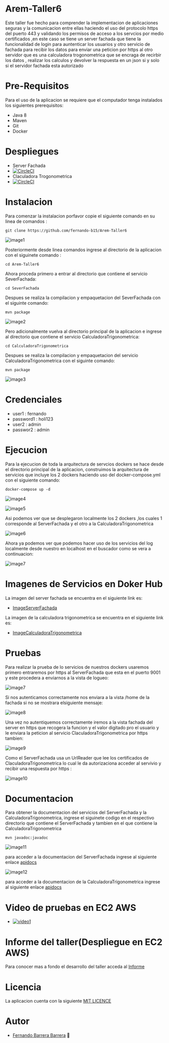 # Arem-Taller6

Este taller fue hecho para comprender la implementacion de aplicaciones seguras y la comunicacion entre ellas haciendo el uso del protocolo https del puerto 443 y validando los permisos de acceso a los servcios por medio certificados ,en este caso se tiene un server fachada que tiene la funcionalidad de login para auntenticar los usuarios y otro servicio de fachada para recibir los datos para enviar una peticion por https al otro servidor que es una calculadora trogonometrica que se encraga de recirbir los datos , realizar los calculos y devolver la respuesta en un json si y solo si el servidor fachada esta autorizado

# Pre-Requisitos

Para el uso de la aplicacion se requiere que el computador tenga instalados los siguientes prerequisitos:

   * Java 8
   * Maven
   * Git
   * Docker

# Despliegues
   * Server Fachada
   * [![CircleCI](https://circleci.com/gh/fernando-b15/SeverFachada.svg?style=svg&circle-token=7c64b0133b4ccde38d8f30d21b29606512a4c3b4)](https://app.circleci.com/pipelines/github/fernando-b15/SeverFachada/1/workflows/a724d283-99ac-46ae-a34d-c191f3d6cbac/jobs/1)
   * Claculadora Trogonometrica
   * [![CircleCI](https://circleci.com/gh/fernando-b15/CalculadoraTrigonometrica.svg?style=svg&circle-token=e389d23410aa3e3d16a04b97338f92f4d4bd08a5)](https://app.circleci.com/pipelines/github/fernando-b15/CalculadoraTrigonometrica/1/workflows/a3b0cca4-9c6e-4449-9186-1cff858f0d81/jobs/1)

# Instalacion

Para comenzar la instalacion porfavor copie el siguiente comando en su linea de comandos :

~~~
git clone https://github.com/fernando-b15/Arem-Taller6
~~~

![image1](https://github.com/fernando-b15/Arem-Taller6/blob/master/img/clone.PNG)

Posteriormente desde linea comandos ingrese al directorio de la aplicacion con el siguinete comando :

~~~
cd Arem-Taller6
~~~
Ahora proceda primero a entrar al directorio que contiene el servicio SeverFachada:

~~~
cd SeverFachada
~~~

Despues se realiza la compilacion y empaquetacion del  SeverFachada con el siguinte comando:

~~~
mvn package
~~~

![image2](https://github.com/fernando-b15/Arem-Taller6/blob/master/img/packagefachada.PNG)

Pero adicionalmente vuelva al directorio principal de la aplicacion e ingrese al directorio que contiene el servicio CalculadoraTrigonometrica:

~~~
cd CalculadoraTrigonometrica
~~~

Despues se realiza la compilacion y empaquetacion del  servicio CalculadoraTrigonometrica con el siguinte comando:

~~~
mvn package
~~~

![image3](https://github.com/fernando-b15/Arem-Taller6/blob/master/img/packagecalculadora.PNG)

# Credenciales
   * user1 : fernando
   * password1 : holi123
   * user2 : admin
   * passwor2 : admin

# Ejecucion

Para la ejecucion de toda la arquitectura de servcios dockers se hace desde el directorio principal de la aplicacion, construimos la arquitectura de servicios que incluye los 2 dockers haciendo uso del docker-compose.yml con el siguiente comando:

~~~
docker-compose up -d 
~~~

![image4](https://github.com/fernando-b15/Arem-Taller6/blob/master/img/docker0.PNG)

![image5](https://github.com/fernando-b15/Arem-Taller6/blob/master/img/docker1.PNG)

Asi podemos ver que se desplegaron localmente los 2 dockers ,los cuales 1 corresponde al ServerFachada y el otro a la CalculadoraTrigonometrica

![image6](https://github.com/fernando-b15/Arem-Taller6/blob/master/img/docker2.PNG)


Ahora ya podemos ver que podemos hacer uso de los servicios del log localmente desde nuestro en localhost en el buscador como se vera a continuacion:   

![image7](https://github.com/fernando-b15/Arem-Taller6/blob/master/img/test1.PNG)


# Imagenes de Servicios en Doker Hub

La imagen del server fachada se encuentra en el siguiente link es:
   * [ImageServerFachada](https://hub.docker.com/repository/docker/fernando15/serverfachada)
    
La imagen de la calculadora trigonometrica se encuentra en el siguiente link es:
   * [ImageCalculadoraTrigonometrica](https://hub.docker.com/repository/docker/fernando15/calculadoratrigonometrica)
   
# Pruebas

Para realizar la prueba de lo servicios de nuestros dockers usaremos primero entraremos por https al ServerFachada que esta en el puerto 9001 y este procedera a enviarnos a la vista de logueo:

![image7](https://github.com/fernando-b15/Arem-Taller6/blob/master/img/test1.PNG)

Si nos autenticamos correctamente nos enviara a la vista /home de la fachada si no se mostrara elsiguiente mensaje:

![image8](https://github.com/fernando-b15/Arem-Taller6/blob/master/img/test2.PNG)

Una vez no autentiquemos correctamente iremos a la vista fachada del server en https que recogera la funcion y el valor digitado pro el usuario y le enviara la peticion al servicio ClaculadoraTrigonometrica por https tambien:

![image9](https://github.com/fernando-b15/Arem-Taller6/blob/master/img/test3.PNG)

Como el ServerFachada usa un UrlReader que lee los certificados de ClaculadoraTrigonometrica lo cual le da autorizaciona acceder al servivio y recibir una respuesta por https :

![image10](https://github.com/fernando-b15/Arem-Taller6/blob/master/img/test4.PNG) 

# Documentacion

Para obtener la documentacion del servicios del ServerFachada y la CalculadoraTrigonometrica, ingrese el siguinete codigo en el respectivo directorio que contiene el ServerFachada  y tambien en el que contiene la CalculadoraTrigonometrica

~~~
mvn javadoc:javadoc
~~~

![image11](https://github.com/fernando-b15/Arem-Taller6/blob/master/img/javadoc1.PNG)


para acceder a la documentacion del ServerFachada ingrese al siguiente enlace [apidocs](https://github.com/fernando-b15/Arem-Taller6/tree/master/SeverFachada/apidocs) 

![image12](https://github.com/fernando-b15/Arem-Taller6/blob/master/img/javadoc2.PNG)

para acceder a la documentacion de la CalculadoraTrigonometrica ingrese al siguiente enlace [apidocs](https://github.com/fernando-b15/Arem-Taller6/tree/master/CalculadoraTrigonometrica/apidocs) 

# Video de pruebas en EC2 AWS
   * [![video1](https://yt-embed.herokuapp.com/embed?v=8Xg4aOs5HoM)](https://www.youtube.com/watch?v=8Xg4aOs5HoM)
   

# Informe del taller(Despliegue en EC2 AWS)

Para conocer mas a fondo el desarrollo del taller acceda al [Informe](https://github.com/fernando-b15/Arem-Taller5/blob/master/Arem_Taller5.pdf)   

# Licencia

La aplicacion cuenta con la siguiente [MIT LICENCE](https://github.com/fernando-b15/Arem-Taller6/blob/master/LICENSE) 

# Autor

   * [Fernando Barrera Barrera](https://github.com/fernando-b15) :guitar:   
